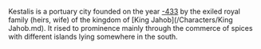 Kestalis is a portuary city founded on the year [-433](/Year/-433) by the exiled royal family (heirs, wife) of the kingdom of [King Jahob](/Characters/King Jahob.md).
It rised to prominence mainly through the commerce of spices with different islands lying somewhere in the south.
